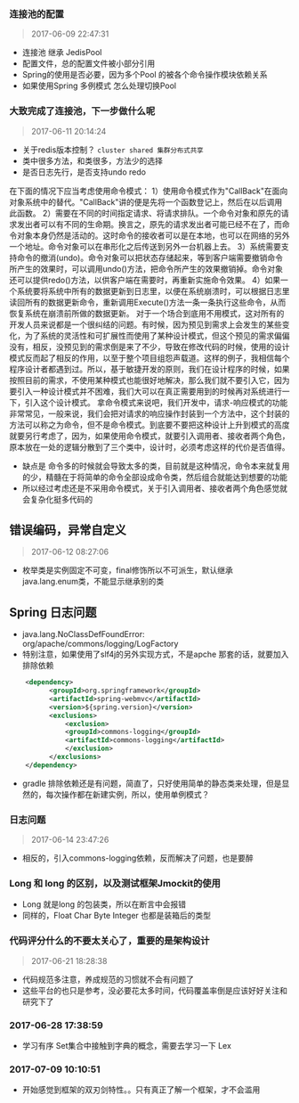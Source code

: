 ### 连接池的配置
> 2017-06-09 22:47:31
- 连接池 继承 JedisPool 
- 配置文件，总的配置文件被小部分引用
- Spring的使用是否必要，因为多个Pool 的被各个命令操作模块依赖关系
- 如果使用Spring 多例模式 怎么处理切换Pool

### 大致完成了连接池，下一步做什么呢
> 2017-06-11 20:14:24
- 关于redis版本控制？ `cluster shared 集群分布式共享`
- 类中很多方法，和类很多，方法少的选择
- 是否日志先行，是否支持undo redo

在下面的情况下应当考虑使用命令模式：
1）使用命令模式作为"CallBack"在面向对象系统中的替代。"CallBack"讲的便是先将一个函数登记上，然后在以后调用此函数。
2）需要在不同的时间指定请求、将请求排队。一个命令对象和原先的请求发出者可以有不同的生命期。换言之，原先的请求发出者可能已经不在了，而命令对象本身仍然是活动的。这时命令的接收者可以是在本地，也可以在网络的另外一个地址。命令对象可以在串形化之后传送到另外一台机器上去。
3）系统需要支持命令的撤消(undo)。命令对象可以把状态存储起来，等到客户端需要撤销命令所产生的效果时，可以调用undo()方法，把命令所产生的效果撤销掉。命令对象还可以提供redo()方法，以供客户端在需要时，再重新实施命令效果。
4）如果一个系统要将系统中所有的数据更新到日志里，以便在系统崩溃时，可以根据日志里读回所有的数据更新命令，重新调用Execute()方法一条一条执行这些命令，从而恢复系统在崩溃前所做的数据更新。
对于一个场合到底用不用模式，这对所有的开发人员来说都是一个很纠结的问题。有时候，因为预见到需求上会发生的某些变化，为了系统的灵活性和可扩展性而使用了某种设计模式，但这个预见的需求偏偏没有，相反，没预见到的需求倒是来了不少，导致在修改代码的时候，使用的设计模式反而起了相反的作用，以至于整个项目组怨声载道。这样的例子，我相信每个程序设计者都遇到过。所以，基于敏捷开发的原则，我们在设计程序的时候，如果按照目前的需求，不使用某种模式也能很好地解决，那么我们就不要引入它，因为要引入一种设计模式并不困难，我们大可以在真正需要用到的时候再对系统进行一下，引入这个设计模式。
拿命令模式来说吧，我们开发中，请求-响应模式的功能非常常见，一般来说，我们会把对请求的响应操作封装到一个方法中，这个封装的方法可以称之为命令，但不是命令模式。到底要不要把这种设计上升到模式的高度就要另行考虑了，因为，如果使用命令模式，就要引入调用者、接收者两个角色，原本放在一处的逻辑分散到了三个类中，设计时，必须考虑这样的代价是否值得。

- 缺点是 命令多的时候就会导致太多的类，目前就是这种情况，命令本来就复用的少，精髓在于将简单的命令全部设成命令类，然后组合就能达到想要的功能
- 所以经过考虑还是不采用命令模式，关于引入调用者、接收者两个角色感觉就会复杂化挺多代码的

## 错误编码，异常自定义
> 2017-06-12 08:27:06
- 枚举类是实例固定不可变，final修饰所以不可派生，默认继承 java.lang.enum类，不能显示继承别的类

## Spring 日志问题
- java.lang.NoClassDefFoundError: org/apache/commons/logging/LogFactory
- 特别注意，如果使用了slf4j的另外实现方式，不是apche 那套的话，就要加入排除依赖
```xml
    <dependency>
          <groupId>org.springframework</groupId>
          <artifactId>spring-webmvc</artifactId>
          <version>${spring.version}</version>
          <exclusions>
              <exclusion>
              <groupId>commons-logging</groupId>
              <artifactId>commons-logging</artifactId>
              </exclusion>
          </exclusions>
    </dependency>
```
- gradle 排除依赖还是有问题，简直了，只好使用简单的静态类来处理，但是显然的，每次操作都在新建实例，所以，使用单例模式？

### 日志问题
> 2017-06-14 23:47:26
- 相反的，引入commons-logging依赖，反而解决了问题，也是要醉

### Long 和 long 的区别，以及测试框架Jmockit的使用
- Long 就是long 的包装类，所以在断言中会报错
- 同样的，Float Char Byte Integer 也都是装箱后的类型

### 代码评分什么的不要太关心了，重要的是架构设计
> 2017-06-21 18:28:38
- 代码规范多注意，养成规范的习惯就不会有问题了
- 这些平台的也只是参考，没必要花太多时间，代码覆盖率倒是应该好好关注和研究下了

### 2017-06-28 17:38:59
- 学习有序 Set集合中接触到字典的概念，需要去学习一下 Lex 

### 2017-07-09 10:10:51
- 开始感觉到框架的双刃剑特性。。只有真正了解一个框架，才不会滥用